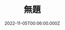 ---
date: 2022-11-05T00:06:00.000Z
image: /img/gallery-sohosai2022-free-06.jpg
title: 無題
name: 人文学類1年　川﨑升
description: 大学校内のSAZAコーヒーの脇の道です。
---